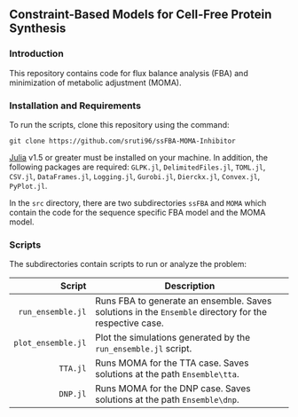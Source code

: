 ## Constraint-Based Models for Cell-Free Protein Synthesis

### Introduction
This repository contains code for flux balance analysis (FBA) and minimization of metabolic adjustment (MOMA).


### Installation and Requirements

To run the scripts, clone this repository using the command:

	git clone https://github.com/sruti96/ssFBA-MOMA-Inhibitor

[Julia](https://www.julialang.org) v1.5 or greater must be installed on your machine. In addition, the following packages are required: ``GLPK.jl``, ``DelimitedFiles.jl``, ``TOML.jl``, ``CSV.jl``, ``DataFrames.jl``, ``Logging.jl``, ``Gurobi.jl``, ``Dierckx.jl``, ``Convex.jl``, ``PyPlot.jl``.

In the ``src`` directory, there are two subdirectories ``ssFBA`` and ``MOMA`` which contain the code for the sequence specific FBA model and the MOMA model.

### Scripts
The subdirectories contain scripts to run or analyze the problem:

Script | Description
---: | ---
``run_ensemble.jl`` | Runs FBA to generate an ensemble. Saves solutions in the ``Ensemble`` directory for the respective case.
``plot_ensemble.jl`` | Plot the simulations generated by the ``run_ensemble.jl`` script.
``TTA.jl`` | Runs MOMA for the TTA case. Saves solutions at the path ``Ensemble\tta``.
``DNP.jl`` | Runs MOMA for the DNP case. Saves solutions at the path ``Ensemble\dnp``.
